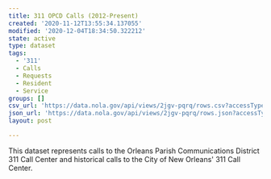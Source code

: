 ```yaml
---
title: 311 OPCD Calls (2012-Present)
created: '2020-11-12T13:55:34.137055'
modified: '2020-12-04T18:34:50.322212'
state: active
type: dataset
tags:
  - '311'
  - Calls
  - Requests
  - Resident
  - Service
groups: []
csv_url: 'https://data.nola.gov/api/views/2jgv-pqrq/rows.csv?accessType=DOWNLOAD'
json_url: 'https://data.nola.gov/api/views/2jgv-pqrq/rows.json?accessType=DOWNLOAD'
layout: post

---
```

This dataset represents calls to the Orleans Parish Communications District 311 Call Center and historical calls to the City of New Orleans' 311 Call Center.
